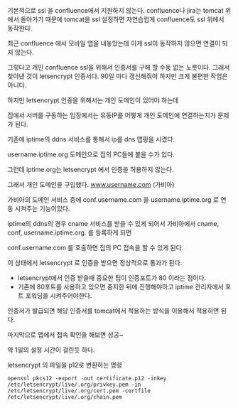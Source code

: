 기본적으로 ssl 을 confluence에서 지원하지 않는다.
confluence나 jira는 tomcat 위에서 돌아가기 때문에
tomcat을 ssl 설정하면 자연습럽게 confluence도 ssl 위에서 동작한다.

최근 confluence 에서 모바일 앱을 내놓았는데 이게 ssl이 동작하지 않으면 연결이 되지 않는다.

그렇다고 개인 confluence ssl을 위해서 인증서를 구해 할 수동 없는 노릇이다.
그래서 찾아낸 것이 letsencrypt 인증서다.
90일 마다 갱신해줘야 하지만 크게 불편한 작업은 아니다.

하지만 letsencrypt 인증을 위해서는 개인 도메인이 있어야 하는데

집에서 서버를 구동하는 입장에서는 유동IP를 어떻게 개인 도메인에 연결하는지가 문제가 된다.

기존에 iptime의 ddns 서비스를 통해서 ip를 dns 맵핑을 시켰다.

username.iptime.org 도메인으로 집의 PC들에 붙을 수가 있다.

그런데 iptime.org는 letsencrypt 에서 인증을 허용하지 않는다.

그래서 개인 도메인을 구입했다. www.username.com (가비아)

가비아의 도메인 서비스 중에 conf.username.com 을 username.iptime.org 로 연동 시켜주는 기능이있다.

iptime의 ddns의 경우 cname 서비스를 받을 수 있게 되어서
가비아에서 cname, conf, username.iptime.org. 를 등록하게 되면

conf.username.com 를 호출하면 집의 PC 접속을 할 수 있게 된다.

이 상태에서 letsencrypt 로 인증을 받으면 정상적으로 통과가 된다.
* letsencrypt에서 인증 받을때 중요한 팁이 인증포트가 80 이라는 점이다.
* 기존에 80포트를 사용하고 있으면 중지한 뒤에 진행해야하고 iptime 관리자에서 포트 포워딩을 시켜주어야한다.

인증서가 발급되면 해당 인증서를 tomcat에서 적용하는 방식을 이용해서 적용하면 된다.

마지막으로 앱에서 접속 확인을 해보면 성공~

약 1일의 설정 시간이 걸린듯 하다.

letsencrypt 의 파일을 p12로 변환하는 명령
```
openssl pkcs12 -export -out certificate.p12 -inkey /etc/letsencrypt/live/.org/privkey.pem -in /etc/letsencrypt/live/.org/cert.pem -certfile /etc/letsencrypt/live/.org/chain.pem
```